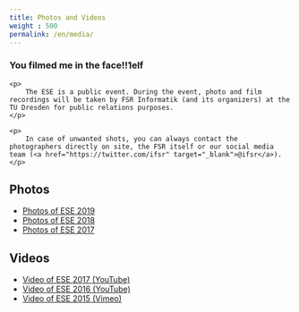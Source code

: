 ```yaml
---
title: Photos and Videos
weight : 500
permalink: /en/media/
---
```

<div class="notice important">
    <h3>You filmed me in the face!!1elf</h3>
    
    <p>
        The ESE is a public event. During the event, photo and film recordings will be taken by FSR Informatik (and its organizers) at the TU Dresden for public relations purposes.
    </p>
    
    <p>
        In case of unwanted shots, you can always contact the photographers directly on site, the FSR itself or our social media team (<a href="https://twitter.com/ifsr" target="_blank">@ifsr</a>).
    </p>
</div>

## Photos

<nav class="shortnav">
    <ul>
        <li><a href="https://users.ifsr.de/~krebs/ese19/pics" class="btn">Photos of ESE 2019</a></li>
        <li><a href="https://users.ifsr.de/~vogel/2018/" class="btn">Photos of ESE 2018</a></li>
        <li><a href="https://users.ifsr.de/~vogel/2017/" class="btn">Photos of ESE 2017</a></li>
    </ul>
</nav>

## Videos

<nav class="shortnav">
    <ul>
        <li><a href="https://www.youtube.com/watch?v=NlvmPjaTV8A" class="btn">Video of ESE 2017 (YouTube)</a></li>
        <li><a href="https://www.youtube.com/watch?v=JKs45ZJLNz0" class="btn">Video of ESE 2016 (YouTube)</a></li>
        <li><a href="https://vimeo.com/141549237" class="btn">Video of ESE 2015 (Vimeo)</a></li>
    </ul>
</nav>